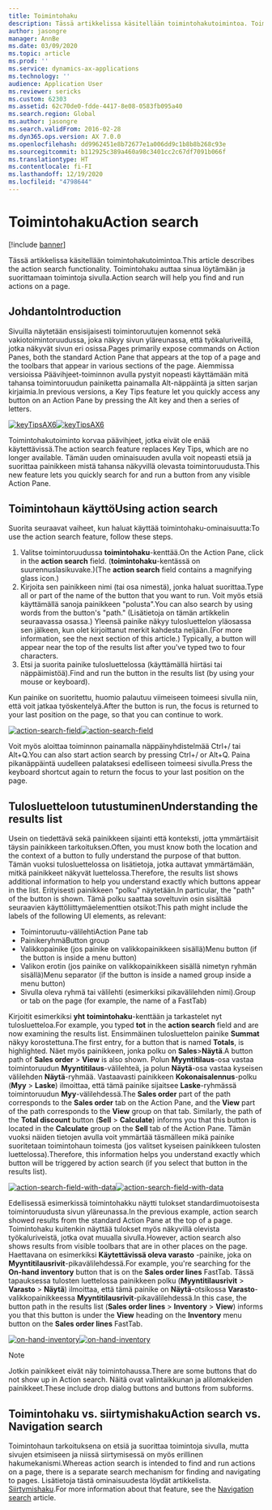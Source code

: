 ```yaml
---
title: Toimintohaku
description: Tässä artikkelissa käsitellään toimintohakutoimintoa. Toimintohaku auttaa sinua löytämään ja suorittamaan toimintoja sivulla.
author: jasongre
manager: AnnBe
ms.date: 03/09/2020
ms.topic: article
ms.prod: ''
ms.service: dynamics-ax-applications
ms.technology: ''
audience: Application User
ms.reviewer: sericks
ms.custom: 62303
ms.assetid: 62c70de0-fdde-4417-8e08-0583fb095a40
ms.search.region: Global
ms.author: jasongre
ms.search.validFrom: 2016-02-28
ms.dyn365.ops.version: AX 7.0.0
ms.openlocfilehash: dd9962451e8b72677e1a006dd9c1b8b8b268c93e
ms.sourcegitcommit: b112925c389a460a98c3401cc2c67df7091b066f
ms.translationtype: HT
ms.contentlocale: fi-FI
ms.lasthandoff: 12/19/2020
ms.locfileid: "4798644"
---
```

# <a name="action-search"></a><span data-ttu-id="04d99-104">Toimintohaku</span><span class="sxs-lookup"><span data-stu-id="04d99-104">Action search</span></span>

[!include [banner](../includes/banner.md)]

<span data-ttu-id="04d99-105">Tässä artikkelissa käsitellään toimintohakutoimintoa.</span><span class="sxs-lookup"><span data-stu-id="04d99-105">This article describes the action search functionality.</span></span> <span data-ttu-id="04d99-106">Toimintohaku auttaa sinua löytämään ja suorittamaan toimintoja sivulla.</span><span class="sxs-lookup"><span data-stu-id="04d99-106">Action search will help you find and run actions on a page.</span></span>

## <a name="introduction"></a><span data-ttu-id="04d99-107">Johdanto</span><span class="sxs-lookup"><span data-stu-id="04d99-107">Introduction</span></span>

<span data-ttu-id="04d99-108">Sivuilla näytetään ensisijaisesti toimintoruutujen komennot sekä vakiotoimintoruudussa, joka näkyy sivun yläreunassa, että työkaluriveillä, jotka näkyvät sivun eri osissa.</span><span class="sxs-lookup"><span data-stu-id="04d99-108">Pages primarily expose commands on Action Panes, both the standard Action Pane that appears at the top of a page and the toolbars that appear in various sections of the page.</span></span> <span data-ttu-id="04d99-109">Aiemmissa versioissa Päävihjeet-toiminnon avulla pystyit nopeasti käyttämään mitä tahansa toimintoruudun painiketta painamalla Alt-näppäintä ja sitten sarjan kirjaimia.</span><span class="sxs-lookup"><span data-stu-id="04d99-109">In previous versions, a Key Tips feature let you quickly access any button on an Action Pane by pressing the Alt key and then a series of letters.</span></span>

<span data-ttu-id="04d99-110">[![keyTipsAX6](./media/keytipsax6.png)](./media/keytipsax6.png)</span><span class="sxs-lookup"><span data-stu-id="04d99-110">[![keyTipsAX6](./media/keytipsax6.png)](./media/keytipsax6.png)</span></span>

<span data-ttu-id="04d99-111">Toimintohakutoiminto korvaa päävihjeet, jotka eivät ole enää käytettävissä.</span><span class="sxs-lookup"><span data-stu-id="04d99-111">The action search feature replaces Key Tips, which are no longer available.</span></span> <span data-ttu-id="04d99-112">Tämän uuden ominaisuuden avulla voit nopeasti etsiä ja suorittaa painikkeen mistä tahansa näkyvillä olevasta toimintoruudusta.</span><span class="sxs-lookup"><span data-stu-id="04d99-112">This new feature lets you quickly search for and run a button from any visible Action Pane.</span></span>

## <a name="using-action-search"></a><span data-ttu-id="04d99-113">Toimintohaun käyttö</span><span class="sxs-lookup"><span data-stu-id="04d99-113">Using action search</span></span>

<span data-ttu-id="04d99-114">Suorita seuraavat vaiheet, kun haluat käyttää toimintohaku-ominaisuutta:</span><span class="sxs-lookup"><span data-stu-id="04d99-114">To use the action search feature, follow these steps.</span></span>

1. <span data-ttu-id="04d99-115">Valitse toimintoruudussa **toimintohaku**-kenttää.</span><span class="sxs-lookup"><span data-stu-id="04d99-115">On the Action Pane, click in the **action search** field.</span></span> <span data-ttu-id="04d99-116">(**toimintohaku**-kentässä on suurennuslasikuvake.)</span><span class="sxs-lookup"><span data-stu-id="04d99-116">(The **action search** field contains a magnifying glass icon.)</span></span>
2. <span data-ttu-id="04d99-117">Kirjoita sen painikkeen nimi (tai osa nimestä), jonka haluat suorittaa.</span><span class="sxs-lookup"><span data-stu-id="04d99-117">Type all or part of the name of the button that you want to run.</span></span> <span data-ttu-id="04d99-118">Voit myös etsiä käyttämällä sanoja painikkeen "polusta".</span><span class="sxs-lookup"><span data-stu-id="04d99-118">You can also search by using words from the button's "path."</span></span> <span data-ttu-id="04d99-119">(Lisätietoja on tämän artikkelin seuraavassa osassa.) Yleensä painike näkyy tulosluettelon yläosassa sen jälkeen, kun olet kirjoittanut merkit kahdesta neljään.</span><span class="sxs-lookup"><span data-stu-id="04d99-119">(For more information, see the next section of this article.) Typically, a button will appear near the top of the results list after you've typed two to four characters.</span></span>
3. <span data-ttu-id="04d99-120">Etsi ja suorita painike tulosluettelossa (käyttämällä hiirtäsi tai näppäimistöä).</span><span class="sxs-lookup"><span data-stu-id="04d99-120">Find and run the button in the results list (by using your mouse or keyboard).</span></span>

<span data-ttu-id="04d99-121">Kun painike on suoritettu, huomio palautuu viimeiseen toimeesi sivulla niin, että voit jatkaa työskentelyä.</span><span class="sxs-lookup"><span data-stu-id="04d99-121">After the button is run, the focus is returned to your last position on the page, so that you can continue to work.</span></span>

<span data-ttu-id="04d99-122">[![action-search-field](./media/action-search-field.png)](./media/action-search-field.png)</span><span class="sxs-lookup"><span data-stu-id="04d99-122">[![action-search-field](./media/action-search-field.png)](./media/action-search-field.png)</span></span>

<span data-ttu-id="04d99-123">Voit myös aloittaa toiminnon painamalla näppäinyhdistelmää Ctrl+/ tai Alt+Q.</span><span class="sxs-lookup"><span data-stu-id="04d99-123">You can also start action search by pressing Ctrl+/ or Alt+Q.</span></span> <span data-ttu-id="04d99-124">Paina pikanäppäintä uudelleen palataksesi edelliseen toimeesi sivulla.</span><span class="sxs-lookup"><span data-stu-id="04d99-124">Press the keyboard shortcut again to return the focus to your last position on the page.</span></span>

## <a name="understanding-the-results-list"></a><span data-ttu-id="04d99-125">Tulosluetteloon tutustuminen</span><span class="sxs-lookup"><span data-stu-id="04d99-125">Understanding the results list</span></span>

<span data-ttu-id="04d99-126">Usein on tiedettävä sekä painikkeen sijainti että konteksti, jotta ymmärtäisit täysin painikkeen tarkoituksen.</span><span class="sxs-lookup"><span data-stu-id="04d99-126">Often, you must know both the location and the context of a button to fully understand the purpose of that button.</span></span> <span data-ttu-id="04d99-127">Tämän vuoksi tulosluettelossa on lisätietoja, jotka auttavat ymmärtämään, mitkä painikkeet näkyvät luettelossa.</span><span class="sxs-lookup"><span data-stu-id="04d99-127">Therefore, the results list shows additional information to help you understand exactly which buttons appear in the list.</span></span> <span data-ttu-id="04d99-128">Erityisesti painikkeen "polku" näytetään.</span><span class="sxs-lookup"><span data-stu-id="04d99-128">In particular, the "path" of the button is shown.</span></span> <span data-ttu-id="04d99-129">Tämä polku saattaa soveltuvin osin sisältää seuraavien käyttöliittymäelementtien otsikot:</span><span class="sxs-lookup"><span data-stu-id="04d99-129">This path might include the labels of the following UI elements, as relevant:</span></span>

- <span data-ttu-id="04d99-130">Toimintoruutu-välilehti</span><span class="sxs-lookup"><span data-stu-id="04d99-130">Action Pane tab</span></span>
- <span data-ttu-id="04d99-131">Painikeryhmä</span><span class="sxs-lookup"><span data-stu-id="04d99-131">Button group</span></span>
- <span data-ttu-id="04d99-132">Valikkopainike (jos painike on valikkopainikkeen sisällä)</span><span class="sxs-lookup"><span data-stu-id="04d99-132">Menu button (if the button is inside a menu button)</span></span>
- <span data-ttu-id="04d99-133">Valikon erotin (jos painike on valikkopainikkeen sisällä nimetyn ryhmän sisällä)</span><span class="sxs-lookup"><span data-stu-id="04d99-133">Menu separator (if the button is inside a named group inside a menu button)</span></span>
- <span data-ttu-id="04d99-134">Sivulla oleva ryhmä tai välilehti (esimerkiksi pikavälilehden nimi).</span><span class="sxs-lookup"><span data-stu-id="04d99-134">Group or tab on the page (for example, the name of a FastTab)</span></span>

<span data-ttu-id="04d99-135">Kirjoitit esimerkiksi **yht** **toimintohaku**-kenttään ja tarkastelet nyt tulosluetteloa.</span><span class="sxs-lookup"><span data-stu-id="04d99-135">For example, you typed **tot** in the **action search** field and are now examining the results list.</span></span> <span data-ttu-id="04d99-136">Ensimmäinen tulosluettelon painike **Summat** näkyy korostettuna.</span><span class="sxs-lookup"><span data-stu-id="04d99-136">The first entry, for a button that is named **Totals**, is highlighted.</span></span> <span data-ttu-id="04d99-137">Näet myös painikkeen, jonka polku on **Sales**&gt;**Näytä**.</span><span class="sxs-lookup"><span data-stu-id="04d99-137">A button path of **Sales order** &gt; **View** is also shown.</span></span> <span data-ttu-id="04d99-138">Polun **Myyntitilaus**-osa vastaa toimintoruudun **Myyntitilaus**-välilehteä, ja polun **Näytä**-osa vastaa kyseisen välilehden **Näytä**-ryhmää. Vastaavasti painikkeen **Kokonaisalennus**-polku (**Myy** &gt; **Laske**) ilmoittaa, että tämä painike sijaitsee **Laske**-ryhmässä toimintoruudun **Myy**-välilehdessä.</span><span class="sxs-lookup"><span data-stu-id="04d99-138">The **Sales order** part of the path corresponds to the **Sales order** tab on the Action Pane, and the **View** part of the path corresponds to the **View** group on that tab. Similarly, the path of the **Total discount** button (**Sell** &gt; **Calculate**) informs you that this button is located in the **Calculate** group on the **Sell** tab of the Action Pane.</span></span> <span data-ttu-id="04d99-139">Tämän vuoksi näiden tietojen avulla voit ymmärtää täsmälleen mikä painike suoritetaan toimintohaun toimesta (jos valitset kyseisen painikkeen tulosten luettelossa).</span><span class="sxs-lookup"><span data-stu-id="04d99-139">Therefore, this information helps you understand exactly which button will be triggered by action search (if you select that button in the results list).</span></span>

<span data-ttu-id="04d99-140">[![action-search-field-with-data](./media/action-search-field-with-data.png)](./media/action-search-field-with-data.png)</span><span class="sxs-lookup"><span data-stu-id="04d99-140">[![action-search-field-with-data](./media/action-search-field-with-data.png)](./media/action-search-field-with-data.png)</span></span>

<span data-ttu-id="04d99-141">Edellisessä esimerkissä toimintohakku näytti tulokset standardimuotoisesta toimintoruudusta sivun yläreunassa.</span><span class="sxs-lookup"><span data-stu-id="04d99-141">In the previous example, action search showed results from the standard Action Pane at the top of a page.</span></span> <span data-ttu-id="04d99-142">Toimintohaku kuitenkin näyttää tulokset myös näkyvillä olevista työkaluriveistä, jotka ovat muualla sivulla.</span><span class="sxs-lookup"><span data-stu-id="04d99-142">However, action search also shows results from visible toolbars that are in other places on the page.</span></span> <span data-ttu-id="04d99-143">Haettavana on esimerkiksi **Käytettävissä oleva varasto** -painike, joka on **Myyntitilausrivit**-pikavälilehdessä.</span><span class="sxs-lookup"><span data-stu-id="04d99-143">For example, you're searching for the **On-hand inventory** button that is on the **Sales order lines** FastTab.</span></span> <span data-ttu-id="04d99-144">Tässä tapauksessa tulosten luettelossa painikkeen polku (**Myyntitilausrivit** &gt; **Varasto** &gt; **Näytä**) ilmoittaa, että tämä painike on **Näytä**-otsikossa **Varasto**-valikkopainikkeessa **Myyntitilausrivit**-pikavälilehdessä.</span><span class="sxs-lookup"><span data-stu-id="04d99-144">In this case, the button path in the results list (**Sales order lines** &gt; **Inventory** &gt; **View**) informs you that this button is under the **View** heading on the **Inventory** menu button on the **Sales order lines** FastTab.</span></span>

<span data-ttu-id="04d99-145">[![on-hand-inventory](./media/on-hand-inventory.png)](./media/on-hand-inventory.png)</span><span class="sxs-lookup"><span data-stu-id="04d99-145">[![on-hand-inventory](./media/on-hand-inventory.png)](./media/on-hand-inventory.png)</span></span>

> [!NOTE]
> <span data-ttu-id="04d99-146">Jotkin painikkeet eivät näy toimintohaussa.</span><span class="sxs-lookup"><span data-stu-id="04d99-146">There are some buttons that do not show up in Action search.</span></span> <span data-ttu-id="04d99-147">Näitä ovat valintaikkunan ja alilomakkeiden painikkeet.</span><span class="sxs-lookup"><span data-stu-id="04d99-147">These include drop dialog buttons and buttons from subforms.</span></span> 

## <a name="action-search-vs-navigation-search"></a><span data-ttu-id="04d99-148">Toimintohaku vs. siirtymishaku</span><span class="sxs-lookup"><span data-stu-id="04d99-148">Action search vs. Navigation search</span></span>

<span data-ttu-id="04d99-149">Toimintohaun tarkoituksena on etsiä ja suorittaa toimintoja sivulla, mutta sivujen etsimiseen ja niissä siirtymisessä on myös erillinen hakumekanismi.</span><span class="sxs-lookup"><span data-stu-id="04d99-149">Whereas action search is intended to find and run actions on a page, there is a separate search mechanism for finding and navigating to pages.</span></span> <span data-ttu-id="04d99-150">Lisätietoja tästä ominaisuudesta löydät artikkelista. [Siirtymishaku](navigation-search.md).</span><span class="sxs-lookup"><span data-stu-id="04d99-150">For more information about that feature, see the [Navigation search](navigation-search.md) article.</span></span>
